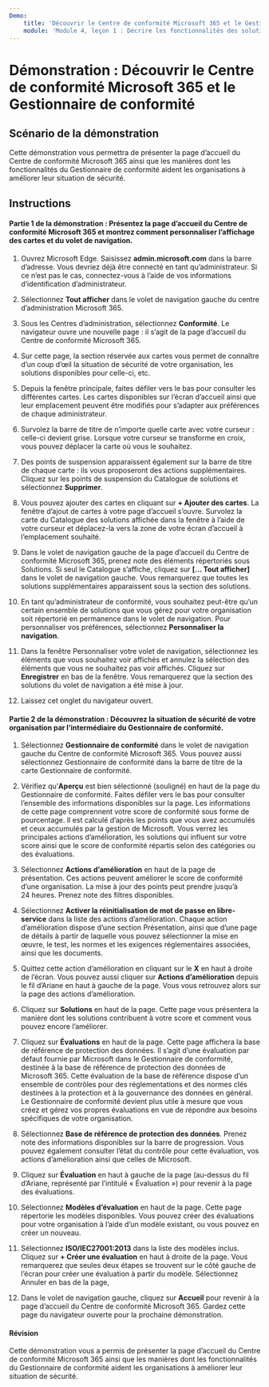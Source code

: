 ```yaml
---
Demo:
    title: 'Découvrir le Centre de conformité Microsoft 365 et le Gestionnaire de conformité'
    module: 'Module 4, leçon 1 : Décrire les fonctionnalités des solutions de conformité Microsoft : Décrire les fonctionnalités de gestion de la conformité de Microsoft'
---
```



# Démonstration : Découvrir le Centre de conformité Microsoft 365 et le Gestionnaire de conformité

## Scénario de la démonstration
Cette démonstration vous permettra de présenter la page d’accueil du Centre de conformité Microsoft 365 ainsi que les manières dont les fonctionnalités du Gestionnaire de conformité aident les organisations à améliorer leur situation de sécurité.

## Instructions

#### Partie 1 de la démonstration : Présentez la page d’accueil du Centre de conformité Microsoft 365 et montrez comment personnaliser l’affichage des cartes et du volet de navigation.

1. Ouvrez Microsoft Edge. Saisissez **admin.microsoft.com** dans la barre d’adresse. Vous devriez déjà être connecté en tant qu’administrateur.  Si ce n’est pas le cas, connectez-vous à l’aide de vos informations d’identification d’administrateur.

1. Sélectionnez **Tout afficher** dans le volet de navigation gauche du centre d’administration Microsoft 365.

1. Sous les Centres d’administration, sélectionnez **Conformité**.  Le navigateur ouvre une nouvelle page : il s’agit de la page d’accueil du Centre de conformité Microsoft 365.  

1. Sur cette page, la section réservée aux cartes vous permet de connaître d’un coup d’œil la situation de sécurité de votre organisation, les solutions disponibles pour celle-ci, etc.

1. Depuis la fenêtre principale, faites défiler vers le bas pour consulter les différentes cartes. Les cartes disponibles sur l’écran d’accueil ainsi que leur emplacement peuvent être modifiés pour s’adapter aux préférences de chaque administrateur.  

1. Survolez la barre de titre de n’importe quelle carte avec votre curseur : celle-ci devient grise.  Lorsque votre curseur se transforme en croix, vous pouvez déplacer la carte où vous le souhaitez.

1. Des points de suspension apparaissent également sur la barre de titre de chaque carte : ils vous proposeront des actions supplémentaires.  Cliquez sur les points de suspension du Catalogue de solutions et sélectionnez **Supprimer**.

1. Vous pouvez ajouter des cartes en cliquant sur **+ Ajouter des cartes**.  La fenêtre d’ajout de cartes à votre page d’accueil s’ouvre.  Survolez la carte du Catalogue des solutions affichée dans la fenêtre à l’aide de votre curseur et déplacez-la vers la zone de votre écran d’accueil à l’emplacement souhaité.

1. Dans le volet de navigation gauche de la page d’accueil du Centre de conformité Microsoft 365, prenez note des éléments répertoriés sous Solutions.  Si seul le Catalogue s’affiche, cliquez sur **[… Tout afficher]** dans le volet de navigation gauche.  Vous remarquerez que toutes les solutions supplémentaires apparaissent sous la section des solutions.  

1. En tant qu’administrateur de conformité, vous souhaitez peut-être qu’un certain ensemble de solutions que vous gérez pour votre organisation soit répertorié en permanence dans le volet de navigation.  Pour personnaliser vos préférences, sélectionnez **Personnaliser la navigation**.  

1. Dans la fenêtre Personnaliser votre volet de navigation, sélectionnez les éléments que vous souhaitez voir affichés et annulez la sélection des éléments que vous ne souhaitez pas voir affichés.  Cliquez sur **Enregistrer** en bas de la fenêtre.  Vous remarquerez que la section des solutions du volet de navigation a été mise à jour.

1. Laissez cet onglet du navigateur ouvert.

#### Partie 2 de la démonstration : Découvrez la situation de sécurité de votre organisation par l’intermédiaire du Gestionnaire de conformité.

1. Sélectionnez **Gestionnaire de conformité** dans le volet de navigation gauche du Centre de conformité Microsoft 365.  Vous pouvez aussi sélectionnez Gestionnaire de conformité dans la barre de titre de la carte Gestionnaire de conformité.

1. Vérifiez qu’**Aperçu** est bien sélectionné (souligné) en haut de la page du Gestionnaire de conformité. Faites défiler vers le bas pour consulter l’ensemble des informations disponibles sur la page.  Les informations de cette page comprennent votre score de conformité sous forme de pourcentage. Il est calculé d’après les points que vous avez accumulés et ceux accumulés par la gestion de Microsoft.   Vous verrez les principales actions d’amélioration, les solutions qui influent sur votre score ainsi que le score de conformité répartis selon des catégories ou des évaluations.

1. Sélectionnez **Actions d’amélioration** en haut de la page de présentation.  Ces actions peuvent améliorer le score de conformité d’une organisation. La mise à jour des points peut prendre jusqu’à 24 heures.  Prenez note des filtres disponibles.

1. Sélectionnez **Activer la réinitialisation de mot de passe en libre-service** dans la liste des actions d’amélioration.  Chaque action d’amélioration dispose d’une section Présentation, ainsi que d’une page de détails à partir de laquelle vous pouvez sélectionner la mise en œuvre, le test, les normes et les exigences réglementaires associées, ainsi que les documents.

1. Quittez cette action d’amélioration en cliquant sur le **X** en haut à droite de l’écran.  Vous pouvez aussi cliquer sur **Actions d’amélioration** depuis le fil d’Ariane en haut à gauche de la page.  Vous vous retrouvez alors sur la page des actions d’amélioration.

1. Cliquez sur **Solutions** en haut de la page. Cette page vous présentera la manière dont les solutions contribuent à votre score et comment vous pouvez encore l’améliorer.

1. Cliquez sur **Évaluations** en haut de la page. Cette page affichera la base de référence de protection des données.  Il s’agit d’une évaluation par défaut fournie par Microsoft dans le Gestionnaire de conformité, destinée à la base de référence de protection des données de Microsoft 365.  Cette évaluation de la base de référence dispose d’un ensemble de contrôles pour des réglementations et des normes clés destinées à la protection et à la gouvernance des données en général. Le Gestionnaire de conformité devient plus utile à mesure que vous créez et gérez vos propres évaluations en vue de répondre aux besoins spécifiques de votre organisation.

1. Sélectionnez **Base de référence de protection des données**.  Prenez note des informations disponibles sur la barre de progression.  Vous pouvez également consulter l’état du contrôle pour cette évaluation, vos actions d’amélioration ainsi que celles de Microsoft.  

1. Cliquez sur **Évaluation** en haut à gauche de la page (au-dessus du fil d’Ariane, représenté par l’intitulé « Évaluation ») pour revenir à la page des évaluations.  

1. Sélectionnez **Modèles d’évaluation** en haut de la page.  Cette page répertorie les modèles disponibles. Vous pouvez créer des évaluations pour votre organisation à l’aide d’un modèle existant, ou vous pouvez en créer un nouveau.

1. Sélectionnez **ISO/IEC27001:2013** dans la liste des modèles inclus. Cliquez sur **+ Créer une évaluation** en haut à droite de la page.  Vous remarquerez que seules deux étapes se trouvent sur le côté gauche de l’écran pour créer une évaluation à partir du modèle.  Sélectionnez Annuler en bas de la page,

1. Dans le volet de navigation gauche, cliquez sur **Accueil** pour revenir à la page d’accueil du Centre de conformité Microsoft 365.  Gardez cette page du navigateur ouverte pour la prochaine démonstration.

#### Révision
Cette démonstration vous a permis de présenter la page d’accueil du Centre de conformité Microsoft 365 ainsi que les manières dont les fonctionnalités du Gestionnaire de conformité aident les organisations à améliorer leur situation de sécurité.
